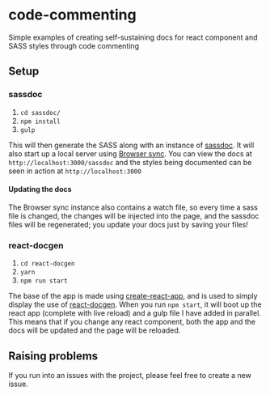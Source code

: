 # code-commenting
Simple examples of creating self-sustaining docs for react component and SASS styles through code commenting

## Setup

### sassdoc
1. `cd sassdoc/`
2. `npm install`
3. `gulp`

This will then generate the SASS along with an instance of [sassdoc](http://sassdoc.com/). It will also start up a local server using [Browser sync](https://www.browsersync.io/). You can view the docs at `http://localhost:3000/sassdoc` and the styles being documented can be seen in action at `http://localhost:3000`

#### Updating the docs
The Browser sync instance also contains a watch file, so every time a sass file is changed, the changes will be injected into the page, and the sassdoc files will be regenerated; you update your docs just by saving your files!

### react-docgen
1. `cd react-docgen`
2. `yarn`
3. `npm run start`

The base of the app is made using [create-react-app](https://github.com/facebookincubator/create-react-app	), and is used to simply display the use of [react-docgen](https://github.com/reactjs/react-docgen). When you run `npm start`, it will boot up the react app (complete with live reload) and a gulp file I have added in parallel. This means that if you change any react component, both the app and the docs will be updated and the page will be reloaded.

## Raising problems
If you run into an issues with the project, please feel free to create a new issue.
